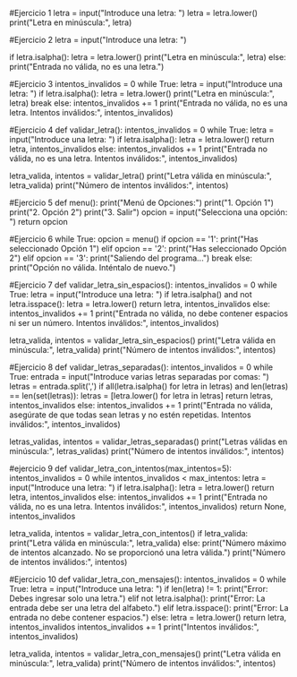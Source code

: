 #Ejercicio 1
letra = input("Introduce una letra: ")
letra = letra.lower()
print("Letra en minúscula:", letra)

#Ejercicio 2
letra = input("Introduce una letra: ")

if letra.isalpha():
    letra = letra.lower()
    print("Letra en minúscula:", letra)
else:
    print("Entrada no válida, no es una letra.")

#Ejercicio 3
intentos_invalidos = 0
while True:
    letra = input("Introduce una letra: ")
    if letra.isalpha():
        letra = letra.lower()
        print("Letra en minúscula:", letra)
        break
    else:
        intentos_invalidos += 1
        print("Entrada no válida, no es una letra. Intentos inválidos:", intentos_invalidos)

#Ejercicio 4
def validar_letra():
    intentos_invalidos = 0
    while True:
        letra = input("Introduce una letra: ")
        if letra.isalpha():
            letra = letra.lower()
            return letra, intentos_invalidos
        else:
            intentos_invalidos += 1
            print("Entrada no válida, no es una letra. Intentos inválidos:", intentos_invalidos)

letra_valida, intentos = validar_letra()
print("Letra válida en minúscula:", letra_valida)
print("Número de intentos inválidos:", intentos)

#Ejercicio 5
def menu():
    print("Menú de Opciones:")
    print("1. Opción 1")
    print("2. Opción 2")
    print("3. Salir")
    opcion = input("Selecciona una opción: ")
    return opcion

#Ejercicio 6
while True:
    opcion = menu()
    if opcion == '1':
        print("Has seleccionado Opción 1")
    elif opcion == '2':
        print("Has seleccionado Opción 2")
    elif opcion == '3':
        print("Saliendo del programa...")
        break
    else:
        print("Opción no válida. Inténtalo de nuevo.")

#Ejercicio 7
def validar_letra_sin_espacios():
    intentos_invalidos = 0
    while True:
        letra = input("Introduce una letra: ")
        if letra.isalpha() and not letra.isspace():
            letra = letra.lower()
            return letra, intentos_invalidos
        else:
            intentos_invalidos += 1
            print("Entrada no válida, no debe contener espacios ni ser un número. Intentos inválidos:", intentos_invalidos)

letra_valida, intentos = validar_letra_sin_espacios()
print("Letra válida en minúscula:", letra_valida)
print("Número de intentos inválidos:", intentos)

#Ejercicio 8
def validar_letras_separadas():
    intentos_invalidos = 0
    while True:
        entrada = input("Introduce varias letras separadas por comas: ")
        letras = entrada.split(',')
        if all(letra.isalpha() for letra in letras) and len(letras) == len(set(letras)):
            letras = [letra.lower() for letra in letras]
            return letras, intentos_invalidos
        else:
            intentos_invalidos += 1
            print("Entrada no válida, asegúrate de que todas sean letras y no estén repetidas. Intentos inválidos:", intentos_invalidos)

letras_validas, intentos = validar_letras_separadas()
print("Letras válidas en minúscula:", letras_validas)
print("Número de intentos inválidos:", intentos)

#ejercicio 9
def validar_letra_con_intentos(max_intentos=5):
    intentos_invalidos = 0
    while intentos_invalidos < max_intentos:
        letra = input("Introduce una letra: ")
        if letra.isalpha():
            letra = letra.lower()
            return letra, intentos_invalidos
        else:
            intentos_invalidos += 1
            print("Entrada no válida, no es una letra. Intentos inválidos:", intentos_invalidos)
    return None, intentos_invalidos

letra_valida, intentos = validar_letra_con_intentos()
if letra_valida:
    print("Letra válida en minúscula:", letra_valida)
else:
    print("Número máximo de intentos alcanzado. No se proporcionó una letra válida.")
print("Número de intentos inválidos:", intentos)

#Ejercicio 10
def validar_letra_con_mensajes():
    intentos_invalidos = 0
    while True:
        letra = input("Introduce una letra: ")
        if len(letra) != 1:
            print("Error: Debes ingresar solo una letra.")
        elif not letra.isalpha():
            print("Error: La entrada debe ser una letra del alfabeto.")
        elif letra.isspace():
            print("Error: La entrada no debe contener espacios.")
        else:
            letra = letra.lower()
            return letra, intentos_invalidos
        intentos_invalidos += 1
        print("Intentos inválidos:", intentos_invalidos)

letra_valida, intentos = validar_letra_con_mensajes()
print("Letra válida en minúscula:", letra_valida)
print("Número de intentos inválidos:", intentos)
